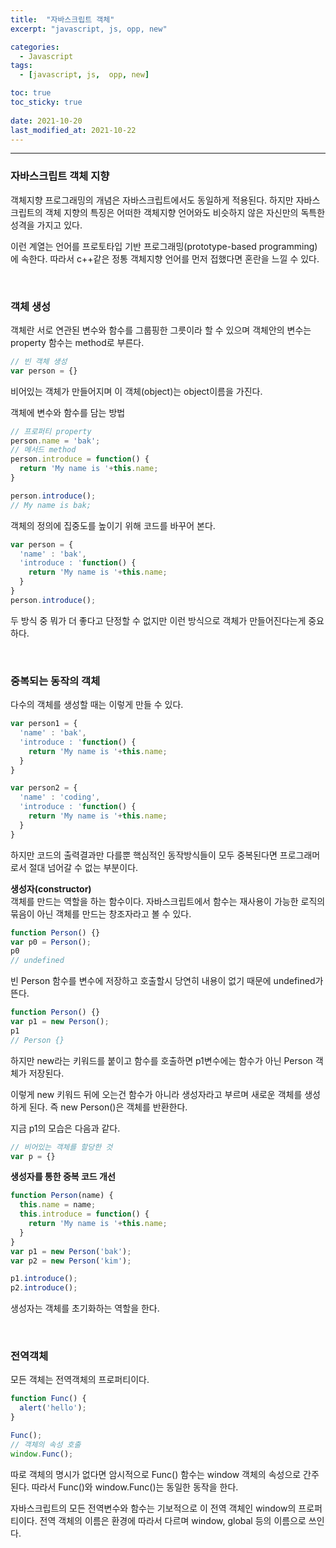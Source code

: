 ```yaml
---
title:  "자바스크립트 객체"
excerpt: "javascript, js, opp, new"

categories:
  - Javascript
tags:
  - [javascript, js,  opp, new]

toc: true
toc_sticky: true
 
date: 2021-10-20 
last_modified_at: 2021-10-22
---  
```


***

### 자바스크립트 객체 지향
객체지향 프로그래밍의 개념은 자바스크립트에서도 동일하게 적용된다. 하지만 자바스크립트의 객체 지향의 특징은 어떠한 객체지향 언어와도 비슷하지 않은 자신만의 독특한 성격을 가지고 있다.  

이런 계열는 언어를 프로토타입 기반 프로그래밍(prototype-based programming)에 속한다. 따라서 c++같은 정통 객체지향 언어를 먼저 접했다면 혼란을 느낄 수 있다.  

<br/>

### 객체 생성  
객체란 서로 연관된 변수와 함수를 그룹핑한 그릇이라 할 수 있으며 객체안의 변수는 property 함수는 method로 부른다.  

```javascript
// 빈 객체 생성
var person = {}
```
비어있는 객체가 만들어지며 이 객체(object)는 object이름을 가진다.  

객체에 변수와 함수를 담는 방법  

```javascript
// 프로퍼티 property
person.name = 'bak';
// 메서드 method
person.introduce = function() {
  return 'My name is '+this.name;
}

person.introduce();
// My name is bak;
```

객체의 정의에 집중도를 높이기 위해 코드를 바꾸어 본다.

```javascript
var person = {
  'name' : 'bak',
  'introduce : 'function() {
    return 'My name is '+this.name;
  }
}
person.introduce();
```

두 방식 중 뭐가 더 좋다고 단정할 수 없지만 이런 방식으로 객체가 만들어진다는게 중요하다.


<br/>

### 중복되는 동작의 객체  

다수의 객체를 생성할 때는 이렇게 만들 수 있다.

```javascript
var person1 = {
  'name' : 'bak',
  'introduce : 'function() {
    return 'My name is '+this.name;
  }
}

var person2 = {
  'name' : 'coding',
  'introduce : 'function() {
    return 'My name is '+this.name;
  }
}
```

하지만 코드의 출력결과만 다를뿐 핵심적인 동작방식들이 모두 중복된다면 프로그래머로서 절대 넘어갈 수 없는 부분이다.  

**생성자(constructor)**  
객체를 만드는 역할을 하는 함수이다. 자바스크립트에서 함수는 재사용이 가능한 로직의 묶음이 아닌 객체를 만드는 창조자라고 볼 수 있다.  

```javascript
function Person() {}
var p0 = Person();
p0
// undefined
```

빈 Person 함수를 변수에 저장하고 호출할시 당연히 내용이 없기 때문에 undefined가 뜬다. 

```javascript
function Person() {}
var p1 = new Person();
p1
// Person {}
```

하지만 new라는 키워드를 붙이고 함수를 호출하면 p1변수에는 함수가 아닌 Person 객체가 저장된다.  

이렇게 new 키워드 뒤에 오는건 함수가 아니라 생성자라고 부르며 새로운 객체를 생성하게 된다. 즉 new Person()은 객체를 반환한다. 

지금 p1의 모습은 다음과 같다.  

```javascript
// 비어있는 객체를 할당한 것
var p = {}
```

**생성자를 통한 중복 코드 개선**  

```javascript
function Person(name) {
  this.name = name;
  this.introduce = function() {
    return 'My name is '+this.name;
  }
}
var p1 = new Person('bak');
var p2 = new Person('kim');

p1.introduce();
p2.introduce();
```

생성자는 객체를 초기화하는 역할을 한다.  

<br/>

### 전역객체  
모든 객체는 전역객체의 프로퍼티이다.  

```javascript
function Func() {
  alert('hello');
}

Func();
// 객체의 속성 호출
window.Func();
```

따로 객체의 명시가 없다면 암시적으로 Func() 함수는 window 객체의 속성으로 간주된다. 따라서 Func()와 window.Func()는 동일한 동작을 한다.

자바스크립트의 모든 전역변수와 함수는 기보적으로 이 전역 객체인 window의 프로퍼티이다. 전역 객체의 이름은 환경에 따라서 다르며 window, global 등의 이름으로 쓰인다.  

